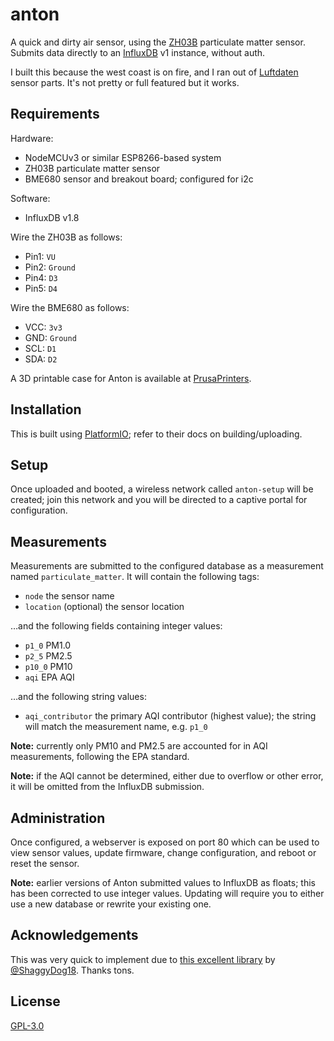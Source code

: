 # anton

A quick and dirty air sensor, using the [ZH03B][] particulate matter sensor.
Submits data directly to an [InfluxDB][] v1 instance, without auth.

I built this because the west coast is on fire, and I ran out of [Luftdaten][]
sensor parts. It's not pretty or full featured but it works.

[ZH03B]: https://www.winsen-sensor.com/sensors/dust-sensor/zh3b.html
[InfluxDB]: https://docs.influxdata.com/influxdb/v1.8/
[Luftdaten]: https://sensor.community/

## Requirements

Hardware:

* NodeMCUv3 or similar ESP8266-based system
* ZH03B particulate matter sensor
* BME680 sensor and breakout board; configured for i2c

Software:

* InfluxDB v1.8

Wire the ZH03B as follows:

* Pin1: `VU`
* Pin2: `Ground`
* Pin4: `D3`
* Pin5: `D4`

Wire the BME680 as follows:

* VCC: `3v3`
* GND: `Ground`
* SCL: `D1`
* SDA: `D2`

A 3D printable case for Anton is available at [PrusaPrinters][].

[PrusaPrinters]: https://www.prusaprinters.org/prints/40746-case-for-anton-air-quality-influxdb

## Installation

This is built using [PlatformIO][]; refer to their docs on building/uploading.

[PlatformIO]: https://platformio.org/

## Setup

Once uploaded and booted, a wireless network called `anton-setup` will be
created; join this network and you will be directed to a captive portal for
configuration.

## Measurements

Measurements are submitted to the configured database as a measurement named
`particulate_matter`. It will contain the following tags:

* `node` the sensor name
* `location` (optional) the sensor location

…and the following fields containing integer values:

* `p1_0` PM1.0
* `p2_5` PM2.5
* `p10_0` PM10
* `aqi` EPA AQI

…and the following string values:

* `aqi_contributor` the primary AQI contributor (highest value); the string will
  match the measurement name, e.g. `p1_0`

**Note:** currently only PM10 and PM2.5 are accounted for in AQI measurements,
following the EPA standard.

**Note:** if the AQI cannot be determined, either due to overflow or other
error, it will be omitted from the InfluxDB submission.

## Administration

Once configured, a webserver is exposed on port 80 which can be used to view
sensor values, update firmware, change configuration, and reboot or reset the
sensor.

**Note:** earlier versions of Anton submitted values to InfluxDB as floats; this
has been corrected to use integer values. Updating will require you to either
use a new database or rewrite your existing one.

## Acknowledgements

This was very quick to implement due to
[this excellent library](https://github.com/ShaggyDog18/SD_ZH03B) by
[@ShaggyDog18](https://github.com/ShaggyDog18/). Thanks tons.


## License

[GPL-3.0](./LICENSE)
